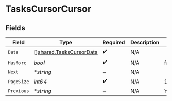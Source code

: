 # TasksCursorCursor


## Fields

| Field                                                              | Type                                                               | Required                                                           | Description                                                        | Example                                                            |
| ------------------------------------------------------------------ | ------------------------------------------------------------------ | ------------------------------------------------------------------ | ------------------------------------------------------------------ | ------------------------------------------------------------------ |
| `Data`                                                             | [][shared.TasksCursorData](../../models/shared/taskscursordata.md) | :heavy_check_mark:                                                 | N/A                                                                |                                                                    |
| `HasMore`                                                          | *bool*                                                             | :heavy_check_mark:                                                 | N/A                                                                | false                                                              |
| `Next`                                                             | **string*                                                          | :heavy_minus_sign:                                                 | N/A                                                                |                                                                    |
| `PageSize`                                                         | *int64*                                                            | :heavy_check_mark:                                                 | N/A                                                                | 15                                                                 |
| `Previous`                                                         | **string*                                                          | :heavy_minus_sign:                                                 | N/A                                                                | YXVsdCBhbmQgYSBtYXhpbXVtIG1heF9yZXN1bHRzLol=                       |